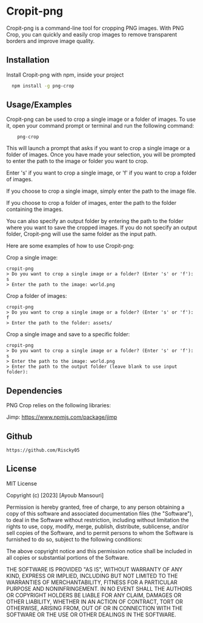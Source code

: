 
# Cropit-png

Cropit-png is a command-line tool for cropping PNG images. With PNG Crop, you can quickly and easily crop images to remove transparent borders and improve image quality.

## Installation

Install Cropit-png with npm, inside your project

```bash
  npm install -g png-crop
```
    
## Usage/Examples

Cropit-png can be used to crop a single image or a folder of images. To use it, open your command prompt or terminal and run the following command:

```
    png-crop
```
This will launch a prompt that asks if you want to crop a single image or a folder of images. Once you have made your selection, you will be prompted to enter the path to the image or folder you want to crop.

Enter 's' if you want to crop a single image, or 'f' if you want to crop a folder of images.

If you choose to crop a single image, simply enter the path to the image file.

If you choose to crop a folder of images, enter the path to the folder containing the images.

You can also specify an output folder by entering the path to the folder where you want to save the cropped images. If you do not specify an output folder, Cropit-png will use the same folder as the input path.

Here are some examples of how to use Cropit-png:

Crop a single image:

```
cropit-png
> Do you want to crop a single image or a folder? (Enter 's' or 'f'): s
> Enter the path to the image: world.png

```
Crop a folder of images:
```
cropit-png
> Do you want to crop a single image or a folder? (Enter 's' or 'f'): f
> Enter the path to the folder: assets/

```
Crop a single image and save to a specific folder:
```
cropit-png
> Do you want to crop a single image or a folder? (Enter 's' or 'f'): s
> Enter the path to the image: world.png
> Enter the path to the output folder (leave blank to use input folder):

```


## Dependencies
PNG Crop relies on the following libraries:

Jimp: https://www.npmjs.com/package/jimp

## Github
    https://github.com/Riscky05

## License

MIT License

Copyright (c) [2023] [Ayoub Mansouri]

Permission is hereby granted, free of charge, to any person obtaining a copy
of this software and associated documentation files (the "Software"), to deal
in the Software without restriction, including without limitation the rights
to use, copy, modify, merge, publish, distribute, sublicense, and/or sell
copies of the Software, and to permit persons to whom the Software is
furnished to do so, subject to the following conditions:

The above copyright notice and this permission notice shall be included in all
copies or substantial portions of the Software.

THE SOFTWARE IS PROVIDED "AS IS", WITHOUT WARRANTY OF ANY KIND, EXPRESS OR
IMPLIED, INCLUDING BUT NOT LIMITED TO THE WARRANTIES OF MERCHANTABILITY,
FITNESS FOR A PARTICULAR PURPOSE AND NONINFRINGEMENT. IN NO EVENT SHALL THE
AUTHORS OR COPYRIGHT HOLDERS BE LIABLE FOR ANY CLAIM, DAMAGES OR OTHER
LIABILITY, WHETHER IN AN ACTION OF CONTRACT, TORT OR OTHERWISE, ARISING FROM,
OUT OF OR IN CONNECTION WITH THE SOFTWARE OR THE USE OR OTHER DEALINGS IN THE
SOFTWARE.

